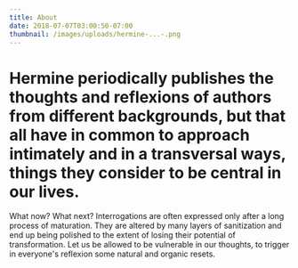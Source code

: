 ```yaml
---
title: About
date: 2018-07-07T03:00:50-07:00
thumbnail: /images/uploads/hermine-...-.png
---
```

# Hermine periodically publishes the thoughts and reflexions of authors from different backgrounds, but that all have in common to approach intimately and in a transversal ways, things they consider to be central in our lives.

What now? What next? Interrogations are often expressed only after a long process of maturation. They are altered by many layers of sanitization and end up being polished to the extent of losing their potential of transformation. Let us be allowed to be vulnerable in our thoughts, to trigger in everyone's reflexion some natural and organic resets.